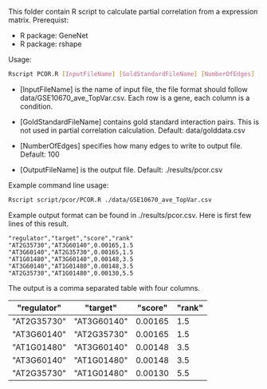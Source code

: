 This folder contain R script to calculate partial correlation from a expression matrix.
Prerequist:
* R package: GeneNet
* R package: rshape


Usage:
```bash
Rscript PCOR.R [InputFileName] [GoldStandardFileName] [NumberOfEdges] [OutputFileName]
```

* [InputFileName] is the name of input file, the file format should follow data/GSE10670_ave_TopVar.csv. Each row is a gene, each column is a condition.

* [GoldStandardFileName] contains gold standard interaction pairs. This is not used in partial correlation calculation. Default: data/golddata.csv

* [NumberOfEdges] specifies how many edges to write to output file. Default: 100

* [OutputFileName] is the output file. Default: ./results/pcor.csv

Example command line usage:
```bash
Rscript script/pcor/PCOR.R ./data/GSE10670_ave_TopVar.csv
```
Example output format can be found in ./results/pcor.csv. Here is first few lines of this result.

```
"regulator","target","score","rank"
"AT2G35730","AT3G60140",0.00165,1.5
"AT3G60140","AT2G35730",0.00165,1.5
"AT1G01480","AT3G60140",0.00148,3.5
"AT3G60140","AT1G01480",0.00148,3.5
"AT2G35730","AT1G01480",0.00130,5.5
```

The output is a comma separated table with four columns.

|"regulator"|"target"|"score"|"rank"|
|---|---|---|---|
|"AT2G35730"|"AT3G60140"|0.00165|1.5|
|"AT3G60140"|"AT2G35730"|0.00165|1.5|
|"AT1G01480"|"AT3G60140"|0.00148|3.5|
|"AT3G60140"|"AT1G01480"|0.00148|3.5|
|"AT2G35730"|"AT1G01480"|0.00130|5.5|
